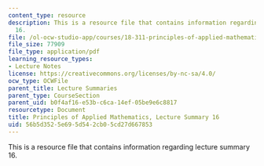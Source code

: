 ```yaml
---
content_type: resource
description: This is a resource file that contains information regarding lecture summary
  16.
file: /ol-ocw-studio-app/courses/18-311-principles-of-applied-mathematics-spring-2014/56b5d3525e695d542cb05cd27d667853_MIT18_311S14_Lecture16.pdf
file_size: 77909
file_type: application/pdf
learning_resource_types:
- Lecture Notes
license: https://creativecommons.org/licenses/by-nc-sa/4.0/
ocw_type: OCWFile
parent_title: Lecture Summaries
parent_type: CourseSection
parent_uid: b0f4af16-e53b-c6ca-14ef-05be9e6c8817
resourcetype: Document
title: Principles of Applied Mathematics, Lecture Summary 16
uid: 56b5d352-5e69-5d54-2cb0-5cd27d667853
---
```

This is a resource file that contains information regarding lecture summary 16.